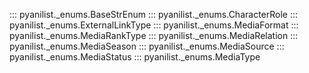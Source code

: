 ::: pyanilist._enums.BaseStrEnum
::: pyanilist._enums.CharacterRole
::: pyanilist._enums.ExternalLinkType
::: pyanilist._enums.MediaFormat
::: pyanilist._enums.MediaRankType
::: pyanilist._enums.MediaRelation
::: pyanilist._enums.MediaSeason
::: pyanilist._enums.MediaSource
::: pyanilist._enums.MediaStatus
::: pyanilist._enums.MediaType
